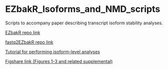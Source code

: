 # EZbakR_Isoforms_and_NMD_scripts
Scripts to accompany paper describing transcript isoform stability analyses.

[EZbakR repo link](https://github.com/isaacvock/EZbakR)

[fastq2EZbakR repo link](https://github.com/isaacvock/fastq2EZbakR)

[Tutorial for performing isoform-level analyses](https://github.com/isaacvock/Isoform_Analysis_Tutorial)

[Figshare link (Figures 1-3 and related supplemental)](https://figshare.com/account/articles/28660403)
